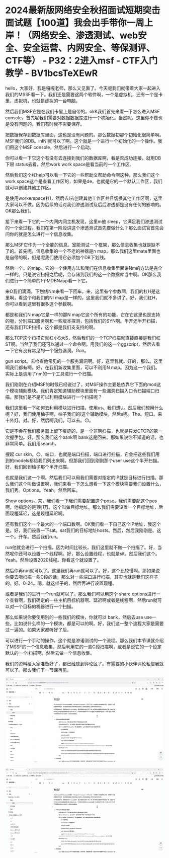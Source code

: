 # 2024最新版网络安全秋招面试短期突击面试题【100道】我会出手带你一周上岸！（网络安全、渗透测试、web安全、安全运营、内网安全、等保测评、CTF等） - P32：2进入msf - CTF入门教学 - BV1bcsTeXEwR

hello，大家好，我是嘎嘎老师，那么又见面了。今天呢我们就带着大家一起进入我们的MSSF看一下。我们还是需要这两个软件啊，一个是虚拟机，还有一个是卡里，虚拟机，也就是虚拟的一台电脑。

然后我们MSF它是在我们卡里上是自带的。okK我们首先来看一下怎么进入MSF console。首先呢我们需要对数据数据库进行一个初始化。当然呢，这里你不做也是没有问题的。我们有时候不需要保存。

把数据保存到数据库里面，这也是没有问题的。那么数据初那个初始化很简单啊。MSF我们的DB。inINI就可以了啊。这个就是一个进行一个初始化的一个操作。我们用这个MSF console，然后进行一个启动。

你可以看一下它这个有没有去连接到我们的数据库啊，看是否成功连接，就用DB下限 status去看。然后work work space是看当前的一个工作区。

然后我们这个杠help可以看一下它的一些帮助文帮助命令啊这种。那么我们这个work space这个是查看工作区的，如果是de，也就是它的一个默认工作区，我们就可以创建其他工作区。

是使用workerspace杠I，然后去I去创建其他工作区并且切换其他工作区啊，这里大家可以不做。因为后续的话对我们渗透测试及后后渗透都是没有任何的影响的。OK那么我们。

接下来看一下它的一个内网内网主机发现，这里m他 sleep，它满足我们渗透测试的一个全过程。我们在第一阶段讲这个渗透测试首先要做什么？那么面试官首先会问你的就是怎么进行一个信息收集。

那么MSF它作为一个全能的信息。室能测试一个框架，那么信息收集也就是缺不了的。首先呢，信息收集的一个不老的神器是n map。那么我们这里mate里面也是自带的啊，但是呢我们使用它必须加个DB下划线。

然后一个。的map。它的一个使用方法和我们在信息收集里面讲Nm的方法是完全一样的。只是说它扫描之后呢，会存储到我们的这一个数据库当中啊。OK那么我们进行一个简单的1个MDBNapp看一下它。

来O我们滴滴。下划线Nm来看一下回车。来，这里有个参数啊，我们的杠H是这里啊，看这个和我们的NI map是一样的，这里我们就不多讲了。好，我们杠H，你可以看到这里有很多这个参数啊。

都是和我们N map它是一样的那N map它这个所有的功能，它在它这里也是支持的呃，分别端口服务啊和一些版本探测，包括我们的SYN啊。半开还半开扫描，还有我们TCP扫描，这个都是我们支支持的啊。

那么TCP这个扫描它就杠小S大S，然后我们的一个TCP扫描就直接直接是我们杠ST啊。当然了我们还可以通过一个命令啊。用我们的这一个ggscript，然后去看一下它有没有常见的一个服务漏洞。Gun。

 gun script。去检查他常见的一个服务漏洞啊。好，这里我就。好的，那么。这里啊我们都有啊。好，在我们新收集里面，可以不利用N map。因为这一个我们。实际上是调用了nm的一个工具进行一个扫描。

我们刚刚在介绍MSF的时候已经说过了，对MSF操作主要是依靠它下面的mod这个模块辅助模块。我们肯定知道辅助模块里面有一些漏洞扫描入口令扫描端口扫描。那我们是不是可以利用模块进行一个扫描呢？

我们这里看一下如何去利用模块进行扫描，使用us。我们想U。然后我们想用什么呢？好，我们使用柚子啊，柚子我们的I这个辅助模块，然后s呢。The。短口。来十外灯。对。好，然后啊我们。可以去。😔。

它是不会在我们服务器上留下痕迹的，是一个非聘扫描，也就是只发CTCP的第一次握手包。好，那么我们这个bank啊 bank这是回来。那如果说你不知道的话，也非常简单。我们用search。

搜起 cur skin。😔，端口，也就是端口扫描，端口进行扫描，它会把这些我们用到的models都给我们列出来啊。但那我们回到刚刚那个user use这个半开扫描。好，我们回到柚子那个半开扫描。

也就是我们这一个啊。然后我们可以用我们需要对指定的IP就是目标进行扫描。那么我们这个叫做设置啊，我们来看一下怎么想看一下这个模块需要我们设置什么，我们秀。Options。Yeah。然后回车。

Show options。来，我们看一下我们需要配置这个pose。我们需要配这个pos啊，他指定的是1到1万。这个叫做目标地址。那么我们需要设置一个目标地址，后面现程延迟，这是现程延迟啊。

还有我们这个一个最大的一个端口数啊。OK我们看一下自己这个IP地址，我这个是。好，我们设置一下sat。sat我们的目标地址hosts。然后，然后我刚刚是。这一个。开车。然后我们run。

run他就会进行一个扫描，因为时间比较长，我们这里就不做一个扫描了。好，当然呢你还可以设置一个线程啊。好，那么设置线程，也就是sit。然后我们这个。Yeah。然后设置2020线程。你看这个就设置了。

然后你再run就可以了。这里我们再run就可以了。好，这个比较慢啊。那如果说你要去呃扫描一些C段的话，那么对一些端口进行扫描，其实也就是我们这样子的。好。0-24。嗯，就这样子的，然后再进行设置现程。

或者是我们的进行一个run就可以了。那么我们可以用这个 share options进行一个查看啊，我们确定的一些主机目标机器啊、延迟啊或者是线程啊，然后run就可以对一个目标的机器进行一个扫描。

那么如果说你要使用别的一些我们的模块，你就可以 bank，然后去use use一些。比如说什么样的一个模块，都是可以的啊。好，我们这一整个流程大家是需要过一遍的。如果大家都听好了后。

可以进行一个手动的操作，这个就是渗诺测试的一个流程。那么我们本节课就介绍了MSSF的一个信息收集，然后利用它的一些C段扫描啊，或者是说它的一个设定默认的一个I扫描啊，然后去做一个信息收集。

我们的资料给大家准备好了，都已经放到评论区了。有需要的小伙伴评论私信我就可以了。那么我们下一节课再见。



![](img/adb3eed05ab3ebac0383fcb358b0108e_1.png)

![](img/adb3eed05ab3ebac0383fcb358b0108e_2.png)